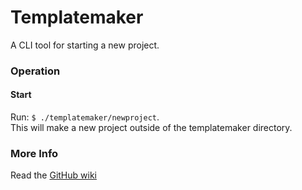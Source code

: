 # Templatemaker 
A CLI tool for starting a new project.

### Operation
#### Start
Run: `$ ./templatemaker/newproject`.  
This will make a new project outside of the templatemaker directory.

### More Info
Read the [GitHub wiki](https://github.com/wmcooper2/templatemaker/wiki)
